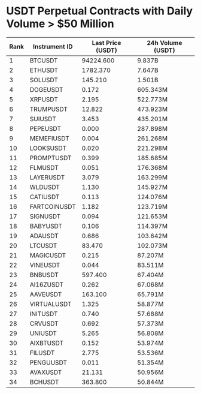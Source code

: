 # USDT Perpetual Contracts with Daily Volume > $50 Million

| Rank | Instrument ID | Last Price (USDT) | 24h Volume (USDT) |
|------|---------------|-------------------|-------------------|
| 1 | BTCUSDT | 94224.600 | 9.837B |
| 2 | ETHUSDT | 1782.370 | 7.647B |
| 3 | SOLUSDT | 145.210 | 1.501B |
| 4 | DOGEUSDT | 0.172 | 605.343M |
| 5 | XRPUSDT | 2.195 | 522.773M |
| 6 | TRUMPUSDT | 12.822 | 473.923M |
| 7 | SUIUSDT | 3.453 | 435.201M |
| 8 | PEPEUSDT | 0.000 | 287.898M |
| 9 | MEMEFIUSDT | 0.004 | 261.268M |
| 10 | LOOKSUSDT | 0.020 | 221.298M |
| 11 | PROMPTUSDT | 0.399 | 185.685M |
| 12 | FLMUSDT | 0.051 | 176.368M |
| 13 | LAYERUSDT | 3.079 | 163.299M |
| 14 | WLDUSDT | 1.130 | 145.927M |
| 15 | CATIUSDT | 0.113 | 124.076M |
| 16 | FARTCOINUSDT | 1.182 | 123.719M |
| 17 | SIGNUSDT | 0.094 | 121.653M |
| 18 | BABYUSDT | 0.106 | 114.397M |
| 19 | ADAUSDT | 0.686 | 103.642M |
| 20 | LTCUSDT | 83.470 | 102.073M |
| 21 | MAGICUSDT | 0.215 | 87.207M |
| 22 | VINEUSDT | 0.044 | 83.511M |
| 23 | BNBUSDT | 597.400 | 67.404M |
| 24 | AI16ZUSDT | 0.262 | 67.068M |
| 25 | AAVEUSDT | 163.100 | 65.791M |
| 26 | VIRTUALUSDT | 1.325 | 58.877M |
| 27 | INITUSDT | 0.740 | 57.688M |
| 28 | CRVUSDT | 0.692 | 57.373M |
| 29 | UNIUSDT | 5.265 | 56.808M |
| 30 | AIXBTUSDT | 0.152 | 53.974M |
| 31 | FILUSDT | 2.775 | 53.536M |
| 32 | PENGUUSDT | 0.011 | 51.354M |
| 33 | AVAXUSDT | 21.131 | 50.956M |
| 34 | BCHUSDT | 363.800 | 50.844M |
